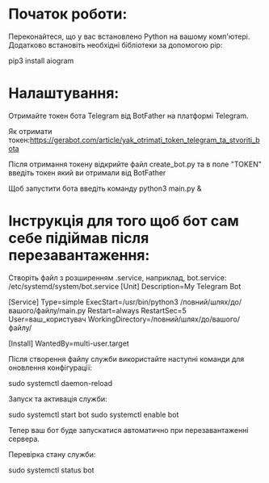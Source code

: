# Початок роботи:

Переконайтеся, що у вас встановлено Python на вашому комп'ютері. Додатково встановіть необхідні бібліотеки за допомогою pip:

pip3 install aiogram

# Налаштування:

Отримайте токен бота Telegram від BotFather на платформі Telegram.

Як отримати токен:https://gerabot.com/article/yak_otrimati_token_telegram_ta_stvoriti_bota

Після отримання токену відкрийте файл create_bot.py та в поле "TOKEN" введіть токен який ви отримали від BotFather

Щоб запустити бота введіть команду python3 main.py &

# Інструкція для того щоб бот сам себе підіймав після перезавантаження:
Створіть файл з розширенням .service, наприклад, bot.service:
/etc/systemd/system/bot.service
[Unit]
Description=My Telegram Bot

[Service]
Type=simple
ExecStart=/usr/bin/python3 /повний/шлях/до/вашого/файлу/main.py
Restart=always
RestartSec=5
User=ваш_користувач
WorkingDirectory=/повний/шлях/до/вашого/файлу/

[Install]
WantedBy=multi-user.target

Після створення файлу служби використайте наступні команди для оновлення конфігурації:

sudo systemctl daemon-reload

Запуск та активація служби:

sudo systemctl start bot
sudo systemctl enable bot

Тепер ваш бот буде запускатися автоматично при перезавантаженні сервера.

Перевірка стану служби:

sudo systemctl status bot
